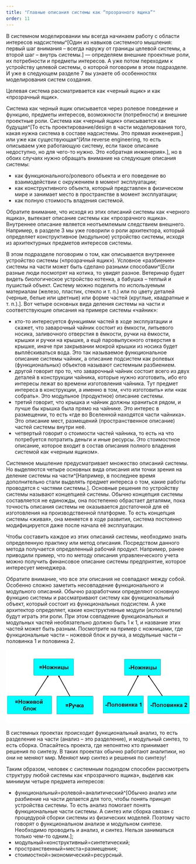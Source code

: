 ```yaml
---
title: "Главные описания системы как “прозрачного ящика”"
order: 11
---
```




В системном моделировании мы всегда начинаем работу с области интересов надсистемы^[Один из навыков системного мышления: первый шаг внимания – всегда наружу от границы целевой системы, а второй шаг – внутрь системы.] — определяем внешние проектные роли, их потребности и предметы интересов. А уже потом переходим к устройству целевой системы, о которой поговорим в этом подразделе. И уже в следующем разделе 7 вы узнаете об особенностях моделирования систем создания.

Целевая система рассматривается как «черный ящик» и как «прозрачный ящик».

Система как черный ящик описывается через ролевое поведение и функцию, предметы интересов, возможности (потребности) и внешние проектные роли. Система как «черный ящик» описывается как будущая^[То есть проектирование/design в части моделирования того, какая нужна система в составе надсистемы. Это прямая инженерия.] или уже как существующая^[Или reverse engineering, то есть описываем уже работающую систему, если такое описание недоступно, но для чего-то нужно. Это «обратная инженерия».], но в обоих случаях нужно обращать внимание на следующие описания системы:

* как функционального/ролевого объекта и его поведение во взаимодействии с окружением в момент эксплуатации;
* как конструктивного объекта, который представлен в физическом мире и занимает место в пространстве в момент эксплуатации;
* как полную стоимость владения системой.

Обратите внимание, что исходя из этих описаний системы как «черного ящика», вытекает описание системы как «прозрачного ящика». Внутреннее описание является неотъемлемым следствием внешнего. Например, в разделе 3 мы уже говорили о роли архитектора, который определяет конструктивное (модульное) устройство системы, исходя из архитектурных предметов интересов системы.

В этом подразделе поговорим о том, как описывается внутреннее устройство системы («прозрачный ящик»). Условное «разбиение» системы на части может быть сделано разными способами^[Если разные люди посмотрят на котика, то увидят разное. Ветеринар будет видеть биологическое устройство котенка, а бабушка – теплый и пушистый объект. Систему можно поделить по используемым материалам (железо, пластик, стекло и т. п.) или по цвету деталей (черные, белые или цветные) или форме частей (круглые, квадратные и т. п.).]. Вот четыре основных вида деления системы на части и соответствующие описания на примере системы «чайник»:

* кто-то интересуется функциями частей в ходе эксплуатации и скажет, что заварочный чайник состоит из ёмкости, литьевого носика, заливочного отверстия в ёмкости, ручки на ёмкости, крышки и ручки на крышке, а ещё паровыпускного отверстия в крышке, иначе при закрывании мокрой крышки из носика будет выплёскиваться вода. Это так называемое функциональное описание системы чайник, а описание подсистем как ролевых (функциональных) объектов называют системным разбиением.
* другой говорит про то, что заварочный чайник состоит всего из двух деталей в конструкции чайника, которые нужно изготовить, ибо его интересы лежат во времени изготовления чайника. Тут предмет интереса в конструкции, а именно в том, «что изготовить» или «как собрать». Это модульное (продуктное) описание системы.
* третий говорит, что крышка и чайник должны храниться рядом, и лучше бы крышка была прямо на чайнике. Это интерес в размещении, то есть «где во Вселенной находятся части чайника». Это описание мест, размещений (пространственное описание) частей системы внутри неё.
* четвертый говорит о стоимости частей чайника, то есть на что потребуется потратить деньги и иные ресурсы. Это стоимостное описание, которое входит в состав описания полного владения системой как «черным ящиком».

Системное мышление предусматривает множество описаний системы. Но выделяются четыре основных вида описания или точки зрения на деление системы на части^[Например, в последнее время дополнительно стали выделять предмет интереса о том, какие работы проводятся с частями системы.]. Основные решения по устройству системы называют концепцией системы. Обычно концепция системы составляется не единожды, она постепенно обрастает деталями, пока точность описания системы не оказывается достаточной для её изготовления на производственной платформе. То есть концепция системы «живая», она меняется в ходе развития, система постоянно модифицируется даже после начала её эксплуатации.

Чтобы составить каждое из этих описаний системы, необходимо знать определенную практику или метод описания. Посредством данного метода получается определенный рабочий продукт. Например, ранее приводили пример, что по методу описания управленческого учета можно получить финансовое описание системы предприятие, которое интересует менеджера.

Обратите внимание, что все эти описания не совпадают между собой. Особенно сложно заметить несовпадение функционального и модульного описаний. Обычно разработчики определяют основную функцию системы и рассматривают систему как функциональный объект, который состоит из функциональных подсистем. А уже архитектор определяет, какие конструктивные модули (исполнители) будут играть эти роли. При этом совпадение функциональных и модульных частей необязательно должно быть 1 к 1, и название этих частей может быть разным. Посмотрите на пример с ножницами, где функциональные части – ножевой блок и ручка, а модульные части – половинка 1 и половинка 2.


![](./main-descriptions-of-the-system-as-a-transparent-box-20.jpeg)


В системных проектах происходит функциональный анализ, то есть разделение на части (анализ – это разделение), и модульный синтез, то есть сборка. Опасайтесь проекта, где непонятно кто принимает решения по синтезу. В таких проектах обычно работают аналитики, но они не меняют мир. Меняют мир синтез и решения по синтезу!

Таким образом, человек с системным подходом способен рассмотреть структуру любой системы как «прозрачного ящика», выделив как минимум четыре предмета интересов:

* функциональный=ролевой=аналитический^[Обычно анализ или разбиение на части делается для того, чтобы понять принцип устройства системы. То есть анализ помогает понять функциональные части системы. А синтез или сборка связан с процедурой сборки системы из физических моделей. Поэтому часто говорят о функциональном анализе и модульном синтезе. Необходимо проводить и анализ, и синтез. Нельзя заниматься только чем-то одним.];
* модульный=конструктивный=синтетический;
* пространственный=места=размещения;
* стоимостной=экономический=ресурсный.

